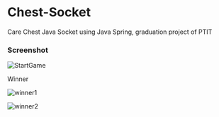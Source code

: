 # Chest-Socket
Care Chest Java Socket using Java Spring, graduation project of PTIT

### Screenshot

![StartGame](https://github.com/lucthienphong1120/Chest-Socket/assets/90561566/832120dd-a9ee-418c-b550-05ef0f052827)

Winner

![winner1](https://github.com/lucthienphong1120/Chest-Socket/assets/90561566/19f751be-4845-4df5-a2a0-e4cd0e28e7ab)

![winner2](https://github.com/lucthienphong1120/Chest-Socket/assets/90561566/b7f45e09-8f45-4e2f-825c-3809ad335c47)
